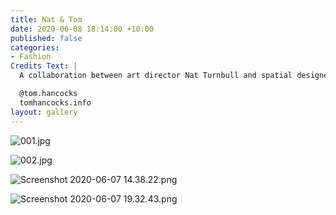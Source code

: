 ```yaml
---
title: Nat & Tom
date: 2020-06-08 18:14:00 +10:00
published: false
categories:
- Fashion
Credits Text: |
  A collaboration between art director Nat Turnbull and spatial designer Tom Hancocks.

  @tom.hancocks
  tomhancocks.info
layout: gallery
---
```


![001.jpg](/uploads/001.jpg)

![002.jpg](/uploads/002.jpg)

![Screenshot 2020-06-07 14.38.22.png](/uploads/Screenshot%202020-06-07%2014.38.22.png)

![Screenshot 2020-06-07 19.32.43.png](/uploads/Screenshot%202020-06-07%2019.32.43.png)

